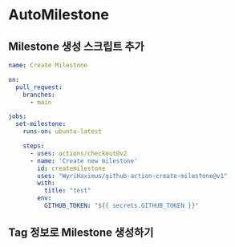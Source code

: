 # AutoMilestone

## Milestone 생성 스크립트 추가

```yaml
name: Create Milestone

on:
  pull_request:
    branches:
      - main

jobs:
  set-milestone:
    runs-on: ubuntu-latest

    steps:
      - uses: actions/checkout@v2
      - name: 'Create new milestone'
        id: createmilestone
        uses: "WyriHaximus/github-action-create-milestone@v1"
        with:
          title: "test"
        env:
          GITHUB_TOKEN: "${{ secrets.GITHUB_TOKEN }}"

```

## Tag 정보로 Milestone 생성하기
